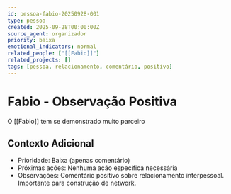 ```yaml
---
id: pessoa-fabio-20250928-001
type: pessoa
created: 2025-09-28T00:00:00Z
source_agent: organizador
priority: baixa
emotional_indicators: normal
related_people: ["[[Fabio]]"]
related_projects: []
tags: [pessoa, relacionamento, comentário, positivo]
---
```


# Fabio - Observação Positiva

O [[Fabio]] tem se demonstrado muito parceiro

## Contexto Adicional
- Prioridade: Baixa (apenas comentário)
- Próximas ações: Nenhuma ação específica necessária
- Observações: Comentário positivo sobre relacionamento interpessoal. Importante para construção de network.